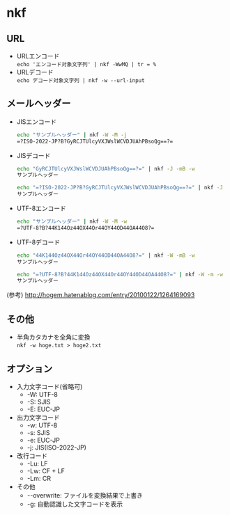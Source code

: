 # nkf

## URL
* URLエンコード  
  `echo 'エンコード対象文字列' | nkf -WwMQ | tr = %`
* URLデコード  
  `echo デコード対象文字列 | nkf -w --url-input`

## メールヘッダー
* JISエンコード  
  ```bash
  echo "サンプルヘッダー" | nkf -W -M -j
  =?ISO-2022-JP?B?GyRCJTUlcyVXJWslWCVDJUAhPBsoQg==?=
  ```
* JISデコード  
  ```bash
  echo "GyRCJTUlcyVXJWslWCVDJUAhPBsoQg==?=" | nkf -J -mB -w
  サンプルヘッダー
  ```
  ```bash
  echo "=?ISO-2022-JP?B?GyRCJTUlcyVXJWslWCVDJUAhPBsoQg==?=" | nkf -J -m -w
  サンプルヘッダー
  ```
* UTF-8エンコード  
  ```bash
  echo "サンプルヘッダー" | nkf -W -M -w
  =?UTF-8?B?44K144Oz44OX44Or44OY44OD44OA44O8?=
  ```
* UTF-8デコード  
  ```bash
  echo "44K144Oz44OX44Or44OY44OD44OA44O8?=" | nkf -W -mB -w
  サンプルヘッダー
  ```
  ```bash
  echo "=?UTF-8?B?44K144Oz44OX44Or44OY44OD44OA44O8?=" | nkf -W -m -w
  サンプルヘッダー
  ```
(参考) http://hogem.hatenablog.com/entry/20100122/1264169093

## その他
* 半角カタカナを全角に変換  
  `nkf -w hoge.txt > hoge2.txt`

## オプション

* 入力文字コード(省略可)  
  * -W: UTF-8
  * -S: SJIS
  * -E: EUC-JP
* 出力文字コード
  * -w: UTF-8
  * -s: SJIS
  * -e: EUC-JP
  * -j: JIS(ISO-2022-JP)
* 改行コード
  * -Lu: LF
  * -Lw: CF + LF
  * -Lm: CR
* その他
  * --overwrite: ファイルを変換結果で上書き
  * -g: 自動認識した文字コードを表示
